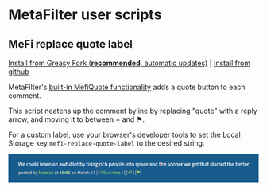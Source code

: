 # MetaFilter user scripts

## MeFi replace quote label

[Install from Greasy Fork (**recommended**, automatic updates)](https://greasyfork.org/en/scripts/531115-mefi-replace-quote-label) | [Install from github](https://raw.githubusercontent.com/klipspringr/mefi-userscripts/main/mefi-replace-quote-label.user.js)

MetaFilter's [built-in MefiQuote functionality](https://metatalk.metafilter.com/26605/Better-MetaFiltering-through-scripting) adds a quote button to each comment.

This script neatens up the comment byline by replacing "quote" with a reply arrow, and moving it to between + and ⚑.

For a custom label, use your browser's developer tools to set the Local Storage key `mefi-replace-quote-label` to the desired string.

![MeFi replace quote label example](assets/mefi-replace-quote-label.png)
